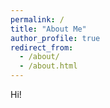 ```yaml
---
permalink: /
title: "About Me"
author_profile: true
redirect_from: 
  - /about/
  - /about.html
---
```


Hi!

